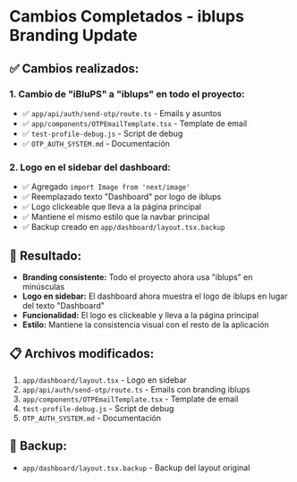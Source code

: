 # Cambios Completados - iblups Branding Update

## ✅ Cambios realizados:

### 1. **Cambio de "iBluPS" a "iblups" en todo el proyecto:**
- ✅ `app/api/auth/send-otp/route.ts` - Emails y asuntos
- ✅ `app/components/OTPEmailTemplate.tsx` - Template de email
- ✅ `test-profile-debug.js` - Script de debug
- ✅ `OTP_AUTH_SYSTEM.md` - Documentación

### 2. **Logo en el sidebar del dashboard:**
- ✅ Agregado `import Image from 'next/image'`
- ✅ Reemplazado texto "Dashboard" por logo de iblups
- ✅ Logo clickeable que lleva a la página principal
- ✅ Mantiene el mismo estilo que la navbar principal
- ✅ Backup creado en `app/dashboard/layout.tsx.backup`

## 🎯 Resultado:
- **Branding consistente:** Todo el proyecto ahora usa "iblups" en minúsculas
- **Logo en sidebar:** El dashboard ahora muestra el logo de iblups en lugar del texto "Dashboard"
- **Funcionalidad:** El logo es clickeable y lleva a la página principal
- **Estilo:** Mantiene la consistencia visual con el resto de la aplicación

## 📋 Archivos modificados:
1. `app/dashboard/layout.tsx` - Logo en sidebar
2. `app/api/auth/send-otp/route.ts` - Emails con branding iblups
3. `app/components/OTPEmailTemplate.tsx` - Template de email
4. `test-profile-debug.js` - Script de debug
5. `OTP_AUTH_SYSTEM.md` - Documentación

## 🔄 Backup:
- `app/dashboard/layout.tsx.backup` - Backup del layout original
